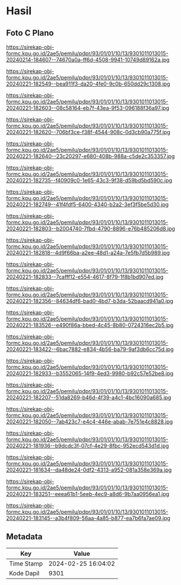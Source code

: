 # Hasil

## Foto C Plano

https://sirekap-obj-formc.kpu.go.id/2ae5/pemilu/pdpr/93/01/01/10/13/9301011013015-20240214-184607--74670a0a-ff6d-4508-9941-10749d89162a.jpg

https://sirekap-obj-formc.kpu.go.id/2ae5/pemilu/pdpr/93/01/01/10/13/9301011013015-20240221-182549--bea911f3-da20-4fe0-9c0b-650dd29c1308.jpg

https://sirekap-obj-formc.kpu.go.id/2ae5/pemilu/pdpr/93/01/01/10/13/9301011013015-20240221-182603--08c58164-eb7f-43ea-9f53-096188f36a97.jpg

https://sirekap-obj-formc.kpu.go.id/2ae5/pemilu/pdpr/93/01/01/10/13/9301011013015-20240221-182620--706bf3ce-f38f-4544-908c-0d3cb90a775f.jpg

https://sirekap-obj-formc.kpu.go.id/2ae5/pemilu/pdpr/93/01/01/10/13/9301011013015-20240221-182640--23c20297-e680-408b-988a-c5de2c353357.jpg

https://sirekap-obj-formc.kpu.go.id/2ae5/pemilu/pdpr/93/01/01/10/13/9301011013015-20240221-182735--f40909c0-1e65-43c3-9f38-d59bd5bd590c.jpg

https://sirekap-obj-formc.kpu.go.id/2ae5/pemilu/pdpr/93/01/01/10/13/9301011013015-20240221-182749--41f4fdf5-6400-4340-b2a2-3ef3f5be5d30.jpg

https://sirekap-obj-formc.kpu.go.id/2ae5/pemilu/pdpr/93/01/01/10/13/9301011013015-20240221-182803--b2004740-7fbd-4790-8896-e76b485206d8.jpg

https://sirekap-obj-formc.kpu.go.id/2ae5/pemilu/pdpr/93/01/01/10/13/9301011013015-20240221-182818--4d9f66ba-a2ee-48d1-a24a-7e5fb7d5b989.jpg

https://sirekap-obj-formc.kpu.go.id/2ae5/pemilu/pdpr/93/01/01/10/13/9301011013015-20240221-182833--7cafff12-e554-4617-8f79-1f8b1bd907ed.jpg

https://sirekap-obj-formc.kpu.go.id/2ae5/pemilu/pdpr/93/01/01/10/13/9301011013015-20240221-182356--84634df6-bad0-4bd7-b3da-52baacd941a0.jpg

https://sirekap-obj-formc.kpu.go.id/2ae5/pemilu/pdpr/93/01/01/10/13/9301011013015-20240221-183526--e490f86a-bbed-4c45-8b80-0724316ec2b5.jpg

https://sirekap-obj-formc.kpu.go.id/2ae5/pemilu/pdpr/93/01/01/10/13/9301011013015-20240221-183422--6bac7882-e834-4b56-ba79-9af3db6cc75d.jpg

https://sirekap-obj-formc.kpu.go.id/2ae5/pemilu/pdpr/93/01/01/10/13/9301011013015-20240221-182933--b3552065-14f9-4ed3-9980-b92c57e52be8.jpg

https://sirekap-obj-formc.kpu.go.id/2ae5/pemilu/pdpr/93/01/01/10/13/9301011013015-20240221-182207--51da8269-b46d-4f39-a4c1-4bc16090a685.jpg

https://sirekap-obj-formc.kpu.go.id/2ae5/pemilu/pdpr/93/01/01/10/13/9301011013015-20240221-182050--7ab423c7-e4c4-446e-abab-7e751e4c8828.jpg

https://sirekap-obj-formc.kpu.go.id/2ae5/pemilu/pdpr/93/01/01/10/13/9301011013015-20240221-181936--b9dcdc3f-07cf-4e29-8fbc-952ecd543d1d.jpg

https://sirekap-obj-formc.kpu.go.id/2ae5/pemilu/pdpr/93/01/01/10/13/9301011013015-20240221-181634--da48de24-0df2-4313-a952-081a358e369a.jpg

https://sirekap-obj-formc.kpu.go.id/2ae5/pemilu/pdpr/93/01/01/10/13/9301011013015-20240221-183251--eeea61b1-5eeb-4ec9-a8d6-9b7aa0956ea1.jpg

https://sirekap-obj-formc.kpu.go.id/2ae5/pemilu/pdpr/93/01/01/10/13/9301011013015-20240221-183145--a3b4f809-56aa-4a85-b877-ea7b6fa7ae09.jpg


## Metadata

| Key        | Value               |
| ---------- | ------------------- |
| Time Stamp | 2024-02-25 16:04:02 |
| Kode Dapil | 9301                |



